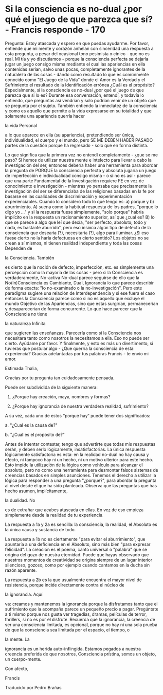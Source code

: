 # Si la consciencia es no-dual ¿por qué el juego de que parezca que sí? - Francis responde - 170

Pregunta: Estoy atascada y espero en que puedas ayudarme. Por favor, entiende que mi mente y coraz&oacute;n anhelan con sinceridad una respuesta a esta pregunta, a pesar del ocasional tono pesimista o c&iacute;nico - que no es real. Mi t&iacute;a y yo discut&iacute;amos - porque la consciencia perfecta se dejar&iacute;a jugar un juego consigo misma mediante el cual las apariencias en ella contenidas ser&iacute;an, salvo unas pocas, completamente ignorantes de la naturaleza de las cosas - d&aacute;ndo como resultado lo que es com&uacute;nmente conocido como &quot;El Juego de la Vida&quot; donde el Amor es la Verdad y el Sufrimiento el resultado de la Identificaci&oacute;n err&oacute;nea &iquest;Cu&aacute;l es el prop&oacute;sito? Especialmente, si la consciencia es no-dual &iquest;por qu&eacute; el juego de que parezca que si lo es? Durante esa conversaci&oacute;n, entend&iacute;, y todav&iacute;a lo entiendo, que preguntas as&iacute; vendr&iacute;an y solo podr&iacute;an venir de un objeto que se pregunta por el sujeto. Tambi&eacute;n entiendo la inmediatez de la consciencia y como es aquello que permite a la vida expresarse en su totalidad y que solamente una apariencia querr&iacute;a hacer 

la vida Personal

 a lo que aparece en ella (su apariencia), pretendiendo ser &uacute;nica, individualidad, el cuerpo y el mundo, pero SE ME DEBEN HABER PASADO partes de la cuesti&oacute;n porque ha regresado - solo que en forma distinta. 

Lo que significa que la primera vez no entend&iacute; completamente - &iquest;que se me pas&oacute;? Si hemos de utilizar nuestra mente e intelecto para llevar a cabo la investigaci&oacute;n del ser, entonces deber&iacute;a haber una herramienta para abordar la pregunta de PORQUE la consciencia perfecta y absoluta jugar&iacute;a un juego de imperfecci&oacute;n e individualidad consigo misma - o si no es as&iacute; - parece que una parte Fundamental de la Investigaci&oacute;n requiere FE en vez de conocimiento e investigaci&oacute;n - mientras yo pensaba que precisamente la investigaci&oacute;n del ser se diferenciaba de las religiones basadas en la fe por basarse en las cualidades de discriminaci&oacute;n y experimentaci&oacute;n experienciables. Cuando lo considero todo lo que tengo es: a) porque y b) aburrimiento. A) suena como la habitual respuesta de los padres, &quot;porque lo digo yo ...&quot; y si la respuesta fuese simplemente, &quot;solo porque&quot; habr&iacute;a impl&iacute;cito en la respuesta un racionamiento superior, as&iacute; que &iquest;cual es? B) lo que se parece a algo que le&iacute; que dec&iacute;a, &quot;ser perfecto, absoluto, todo y nada, es bastante aburrido&quot;, pero eso insin&uacute;a alg&uacute;n tipo de defecto de la consciencia que desear&iacute;a (?), necesitar&iacute;a (?), algo para iluminar. &iquest;Si eso fuese cierto no la har&iacute;a defectuosa en cierto sentido? Los objetos no se crean a s&iacute; mismos, ni tienen realidad independiente y toda las cosas Dependen de 

la Consciencia. Tambi&eacute;n

 es cierto que la noci&oacute;n de defecto, imperfecci&oacute;n, etc. es simplemente una percepci&oacute;n como la mayor&iacute;a de las cosas - pero si la Consciencia es verdaderamente, No-activa No-dual parece seguirse de ello que la No(In)Consciencia es Cambiante, Dual, Ignorancia lo que parece describir de forma exacta: &quot;lo no-examinado o la no-investigaci&oacute;n&quot;. Pero este paradigma sugiere una relaci&oacute;n de Interdependencia y si ese fuera el caso entonces la Consciencia parece como si no es aquello que excluye el mundo Objetivo de las Apariencias, sino que estas surgir&iacute;an, permanecer&iacute;an y desaparecer&iacute;an de forma concurrente. Lo que hace parecer que la Consciencia no tiene 

la naturaleza Infinita

 que sugieren las ense&ntilde;anzas. Parecer&iacute;a como si la Consciencia nos necesitara tanto como nosotros la necesitamos a ella. Eso no puede ser cierto. Ay&uacute;dame por favor. Y finalmente, y esto es m&aacute;s un divertimento, si tuvieras que postular algo - &iquest;Que querr&iacute;a la consciencia de esta experiencia? Gracias adelantadas por tus palabras Francis - te env&iacute;o mi amor.

Estimada Thalia,

Gracias por tu pregunta tan cuidadosamente pensada.

Puede ser subdividida de la siguiente manera: 

1. &iquest;Porque hay creaci&oacute;n, maya, nombres y formas?

2. &iquest;Porque hay ignorancia de nuestra verdadera realidad, sufrimiento?

A su vez, cada uno de estos &ldquo;porque hay&rdquo; puede tener dos significados:

a. &quot;&iquest;Cual es la causa de?&quot;

b. &quot;&iquest;Cual es el prop&oacute;sito de?&quot;

Antes de intentar contestar, tengo que advertirte que todas mis respuestas ser&aacute;n, y deben serlo l&oacute;gicamente, insatisfactorias. La &uacute;nica respuesta l&oacute;gicamente satisfactoria es esta: en la realidad no-dual no hay causa y efecto, ni tampoco hay ni un hecho, ni un motivo ulterior para este hecho. Esto impide la utilizaci&oacute;n de la l&oacute;gica como veh&iacute;culo para alcanzar el absoluto, pero no como una herramienta para desmontar falsos sistemas de creencias basados en simples asunciones. Tenemos el derecho a utilizar la l&oacute;gica para responder a una pregunta &quot;&iquest;porque?&quot;, para abordar la pregunta al nivel desde el que ha sido planteada. Observa que las preguntas que has hecho asumen, impl&iacute;citamente, 

la dualidad. No

 es de extra&ntilde;ar que acabes atascada en ellas. En vez de eso empieza simplemente desde la realidad de tu experiencia.

La respuesta a 1a y 2a es sencilla: la consciencia, la realidad, el Absoluto es la &uacute;nica causa y sustancia de todo.

La respuesta a 1b no es ciertamente &quot;para evitar el aburrimiento&quot;, que apuntar&iacute;a a una deficiencia en el Absoluto, sino m&aacute;s bien &quot;para expresar felicidad&quot;. La creaci&oacute;n es el poema, canto universal o &quot;palabra&quot; que se origina del gozo de nuestra eternidad. Puede que hayas observado que nuestros momentos de creatividad se origina siempre de un lugar interior silencioso, gozoso, como por ejemplo cuando cantamos en la ducha sin raz&oacute;n aparente.

La respuesta a 2b es la que usualmente encuentra el mayor nivel de resistencia, porque incide directamente contra el n&uacute;cleo de 

la ignorancia. Aqu&iacute;

 va: creamos y mantenemos la ignorancia porque la disfrutamos tanto que el sufrimiento que la acompa&ntilde;a parece un peque&ntilde;o precio a pagar. Preg&uacute;ntate a ti mismo porque nos gusta ver tragedias, dramas, pel&iacute;culas de terror, thrillers, si no es por el disfrute. Recuerda que la ignorancia, la creencia de ser una consciencia limitada, es opcional, porque no hay ni una sola prueba de que la consciencia sea limitada por el espacio, el tiempo, o 

la mente. La

 ignorancia es un herida auto-inflingida. Estamos pegados a nuestra creencia preferida de que nosotros, Consciencia pr&iacute;stina, somos un objeto, un cuerpo-mente.

Con afecto,

Francis

Traducido por Pedro Bra&ntilde;as

